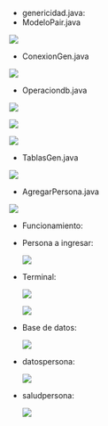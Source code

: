 - genericidad.java:
- ModeloPair.java

![](assets/Aspose.Words.20792f41-8205-4412-a452-22818965c163.001.jpeg)

- ConexionGen.java

![](assets/Aspose.Words.20792f41-8205-4412-a452-22818965c163.002.jpeg)

- Operaciondb.java

![](assets/Aspose.Words.20792f41-8205-4412-a452-22818965c163.003.jpeg)

![](assets/Aspose.Words.20792f41-8205-4412-a452-22818965c163.004.jpeg)

![](assets/Aspose.Words.20792f41-8205-4412-a452-22818965c163.005.png)

- TablasGen.java

![](assets/Aspose.Words.20792f41-8205-4412-a452-22818965c163.006.jpeg)

- AgregarPersona.java

![](assets/Aspose.Words.20792f41-8205-4412-a452-22818965c163.007.jpeg)

- Funcionamiento:
- Persona a ingresar:

  ![](assets/Aspose.Words.20792f41-8205-4412-a452-22818965c163.008.png)

- Terminal:

  ![](assets/Aspose.Words.20792f41-8205-4412-a452-22818965c163.009.png)

  ![](assets/Aspose.Words.20792f41-8205-4412-a452-22818965c163.010.png)

- Base de datos:

  ![](assets/Aspose.Words.20792f41-8205-4412-a452-22818965c163.011.png)

- datospersona:

  ![](assets/Aspose.Words.20792f41-8205-4412-a452-22818965c163.012.png)

- saludpersona:

  ![](assets/Aspose.Words.20792f41-8205-4412-a452-22818965c163.013.png)
